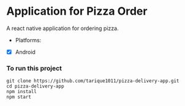 # Application for Pizza Order

A react native application for ordering pizza.

- Platforms: 
- [x] Android

### To run this project 

```
git clone https://github.com/tarique1011/pizza-delivery-app.git
cd pizza-delivery-app
npm install
npm start
```
